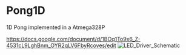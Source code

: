 # Pong1D
1D Pong implemented in a Atmega328P

https://docs.google.com/document/d/1BOq1To9x6_Z-4531cL9LghBnm_OYR2qLV6FbyRcoves/edit
![LED_Driver_Schematic](https://cdn.discordapp.com/attachments/691364458311712820/691798895470313522/unknown.png)
